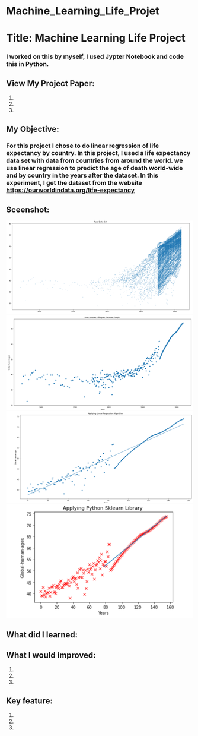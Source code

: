 # Machine_Learning_Life_Projet
# Title: Machine Learning Life Project
### I worked on this by myself, I used Jypter Notebook and code this in Python.  

## View My Project Paper: 
1. 
2. 
3. 

## My Objective: 
### For this project I chose to do linear regression of life expectancy by country. In this project, I used a life expectancy data set with data from countries from around the world. we use linear regression to predict the age of death world-wide and by country in the years after the dataset. In this experiment, I get the dataset from the website https://ourworldindata.org/life-expectancy

## Sceenshot:
<img src= "Capture1.PNG" width="700">
<img src= "Capture2.PNG" width="700">
<img src= "Capture3.PNG" width="700">
<img src= "Capture4.PNG" width="700">


## What did I learned:


## What I would improved:
1. 
2. 
3. 

## Key feature:
1. 
2. 
3.
